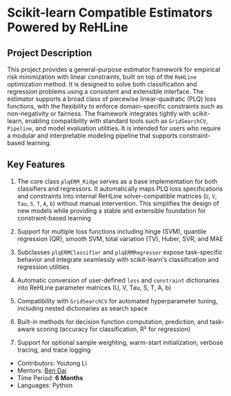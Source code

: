 # Scikit-learn Compatible Estimators Powered by ReHLine

## Project Description

This project provides a general-purpose estimator framework for empirical risk minimization with linear constraints, built on top of the `ReHLine` optimization method. It is designed to solve both classification and regression problems using a consistent and extensible interface. The estimator supports a broad class of piecewise linear-quadratic (PLQ) loss functions, with the flexibility to enforce domain-specific constraints such as non-negativity or fairness. The framework integrates tightly with scikit-learn, enabling compatibility with standard tools such as `GridSearchCV`, `Pipeline`, and model evaluation utilities. It is intended for users who require a modular and interpretable modeling pipeline that supports constraint-based learning.

## Key Features

1. The core class `plqERM_Ridge` serves as a base implementation for both classifiers and regressors. It automatically maps PLQ loss specifications and constraints into internal ReHLine solver-compatible matrices (`U`, `V`, `Tau`, `S`, `T`, `A`, `b`) without manual intervention. This simplifies the design of new models while providing a stable and extensible foundation for constraint-based learning

2. Support for multiple loss functions including hinge (SVM), quantile regression (QR), smooth SVM, total variation (TV), Huber, SVR, and MAE

3. Subclasses `plqERMClassifier` and `plqERMRegressor` expose task-specific behavior and integrate seamlessly with scikit-learn's classification and regression utilities

4. Automatic conversion of user-defined `loss` and `constraint` dictionaries into ReHLine parameter matrices (U, V, Tau, S, T, A, b)

5. Compatibility with `GridSearchCV` for automated hyperparameter tuning, including nested dictionaries as search space

6. Built-in methods for decision function computation, prediction, and task-aware scoring (accuracy for classification, R² for regression)

7. Support for optional sample weighting, warm-start initialization, verbose tracing, and trace logging

   

- Contributors: Youtong Li
- Mentors: [Ben Dai](https://www.bendai.org/)
- Time Period: **6 Months**
- Languages: Python 